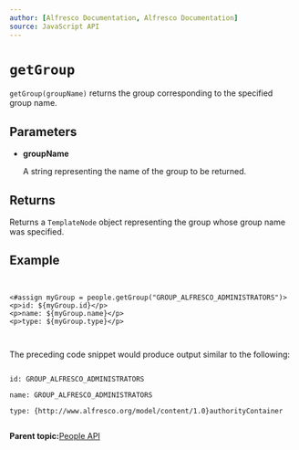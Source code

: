 ```yaml
---
author: [Alfresco Documentation, Alfresco Documentation]
source: JavaScript API
---
```


# `getGroup`

`getGroup(groupName)` returns the group corresponding to the specified group name.

## Parameters

-   **groupName**

    A string representing the name of the group to be returned.


## Returns

Returns a `TemplateNode` object representing the group whose group name was specified.

## Example

```


<#assign myGroup = people.getGroup("GROUP_ALFRESCO_ADMINISTRATORS")>
<p>id: ${myGroup.id}</p>
<p>name: ${myGroup.name}</p>
<p>type: ${myGroup.type}</p>
        
      
```

The preceding code snippet would produce output similar to the following:

```

id: GROUP_ALFRESCO_ADMINISTRATORS

name: GROUP_ALFRESCO_ADMINISTRATORS

type: {http://www.alfresco.org/model/content/1.0}authorityContainer      
      
```

**Parent topic:**[People API](../references/API-FreeMarker-People.md)

